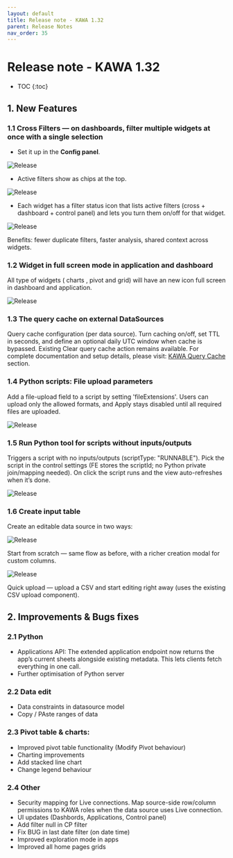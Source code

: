 ```yaml
---
layout: default
title: Release note - KAWA 1.32
parent: Release Notes
nav_order: 35
---
```


# Release note - KAWA 1.32

* TOC
{:toc}

## 1. New Features

### 1.1 Cross Filters — on dashboards, filter multiple widgets at once with a single selection

- Set it up in the **Config panel**.

![Release](./readme-assets/release(1.32)1.png)

- Active filters show as chips at the top.

![Release](./readme-assets/release(1.32)2.png)

- Each widget has a filter status icon that lists active filters (cross + dashboard + control panel) and lets you turn them on/off for that widget.

![Release](./readme-assets/release(1.32)4.png)

Benefits: fewer duplicate filters, faster analysis, shared context across widgets.

### 1.2 Widget in full screen mode in application and dashboard

All type of widgets ( charts , pivot and grid) will have an new icon full screen in dashboard and application.

![Release](./readme-assets/release(1.32)5.png)

### 1.3 The query cache on external DataSources

Query cache configuration (per data source). Turn caching on/off, set TTL in seconds, and define an optional daily UTC window when cache is bypassed. Existing Clear query cache action remains available.
For complete documentation and setup details, please visit: [KAWA Query Cache](10_03_query_cache.md) section.

### 1.4 Python scripts: File upload parameters 

Add a file-upload field to a script by setting 'fileExtensions'. Users can upload only the allowed formats, and Apply stays disabled until all required files are uploaded. 

![Release](./readme-assets/release(1.32)6.png)

### 1.5 Run Python tool for scripts without inputs/outputs

Triggers a script with no inputs/outputs (scriptType: "RUNNABLE"). Pick the script in the control settings (FE stores the scriptId; no Python private join/mapping needed). On click the script runs and the view auto-refreshes when it’s done.

![Release](./readme-assets/release(1.32)7.png)

### 1.6 Create input table

Create an editable data source in two ways:

![Release](./readme-assets/release(1.32)8.png)

Start from scratch — same flow as before, with a richer creation modal for custom columns.

![Release](./readme-assets/release(1.32)9.png) 

Quick upload — upload a CSV and start editing right away (uses the existing CSV upload component).

## 2. Improvements & Bugs fixes

### 2.1 Python

- Applications API: The extended application endpoint now returns the app’s current sheets alongside existing metadata. This lets clients fetch everything in one call.
- Further optimisation of Python server

### 2.2 Data edit

- Data constraints in datasource model
- Copy / PAste ranges of data

### 2.3 Pivot table & charts:

- Improved pivot table functionality (Modify Pivot behaviour)
- Charting improvements
- Add stacked line chart
- Change legend behaviour

### 2.4 Other

- Security mapping for Live connections. Map source-side row/column permissions to KAWA roles when the data source uses Live connection.
- UI updates (Dashbords, Applications, Control panel)
- Add filter null in CP filter
- Fix BUG in last date filter (on date time)
- Improved exploration mode in apps
- Improved all home pages grids